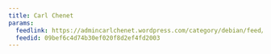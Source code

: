 ```yaml
---
title: Carl Chenet
params:
  feedlink: https://admincarlchenet.wordpress.com/category/debian/feed/
  feedid: 09bef6c4d74b30ef020f8d2ef4fd2003
---
```

